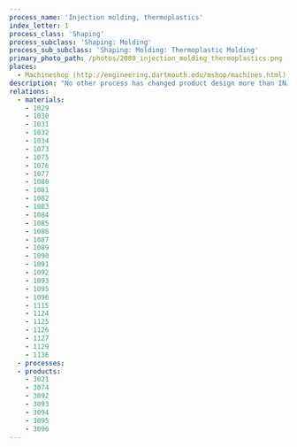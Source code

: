 ```yaml
---
process_name: 'Injection molding, thermoplastics'
index_letter: I
process_class: 'Shaping'
process_subclass: 'Shaping: Molding'
process_sub_subclass: 'Shaping: Molding: Thermoplastic Molding'
primary_photo_path: /photos/2080_injection_molding_thermoplastics.png
places: 
  - Machineshop (http://engineering.dartmouth.edu/mshop/machines.html)
description: "No other process has changed product design more than INJECTION MOLDING. Injection molded products appear in every sector of product design: consumer products, business, industrial, computers, communication, medical and research products, toys, cosmetic packaging and sports equipment. The most common equipment for molding thermoplastics is the reciprocating screw machine, shown schematically in the figure. Polymer granules are fed into a spiral press where they mix and soften to a dough-like consistency that can be forced through one or more channels ('sprues') into the die. The polymer solidifies under pressure and the component is then ejected. Thermoplastics, thermosets and elastomers can all be injection molded. Co-injection allows molding of components with different materials, colors and features. Injection foam molding allows economical production of large molded components by using inert gas or chemical blowing agents to make components that have a solid skin and a cellular inner structure."
relations: 
  - materials: 
    - 1029
    - 1030
    - 1031
    - 1032
    - 1034
    - 1073
    - 1075
    - 1076
    - 1077
    - 1080
    - 1081
    - 1082
    - 1083
    - 1084
    - 1085
    - 1086
    - 1087
    - 1089
    - 1090
    - 1091
    - 1092
    - 1093
    - 1095
    - 1096
    - 1115
    - 1124
    - 1125
    - 1126
    - 1127
    - 1129
    - 1136
  - processes: 
  - products: 
    - 3021
    - 3074
    - 3092
    - 3093
    - 3094
    - 3095
    - 3096
---
```

